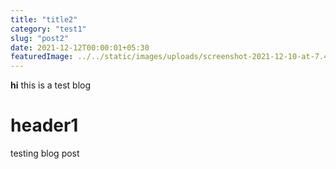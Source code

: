 ```yaml
---
title: "title2"
category: "test1"
slug: "post2"
date: 2021-12-12T00:00:01+05:30
featuredImage: ../../static/images/uploads/screenshot-2021-12-10-at-7.44.27-pm.png
---
```


**hi** this is a test blog

# header1

testing blog post
